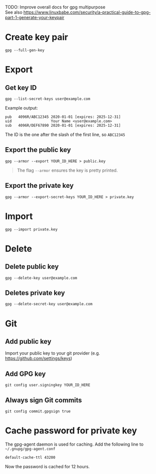 TODO: Improve overall docs for gpg multipurpose  
See also
https://www.linuxbabe.com/security/a-practical-guide-to-gpg-part-1-generate-your-keypair

# Create key pair

```
gpg --full-gen-key
```

# Export

## Get key ID

```
gpg --list-secret-keys user@example.com
```

Example output:

```
pub   4096R/ABC12345 2020-01-01 [expires: 2025-12-31]
uid                  Your Name <user@example.com>
sub   4096R/DEF67890 2020-01-01 [expires: 2025-12-31]
```

The ID is the one after the slash of the first line, so `ABC12345`

## Export the public key

```
gpg --armor --export YOUR_ID_HERE > public.key
```

> The flag `--armor` ensures the key is pretty printed.

## Export the private key

```
gpg --armor --export-secret-keys YOUR_ID_HERE > private.key
```

# Import

```
gpg --import private.key
```

# Delete

## Delete public key

```
gpg --delete-key user@example.com
```

## Deletes private key

```
gpg --delete-secret-key user@example.com
```

# Git

## Add public key

Import your public key to your git provider (e.g.
https://github.com/settings/keys)

## Add GPG key

```
git config user.signingkey YOUR_ID_HERE
```

## Always sign Git commits

```
git config commit.gpgsign true
```

# Cache password for private key

The gpg-agent daemon is used for caching. Add the following line to
`~/.gnupg/gpg-agent.conf`

```
default-cache-ttl 43200
```

Now the password is cached for 12 hours.
